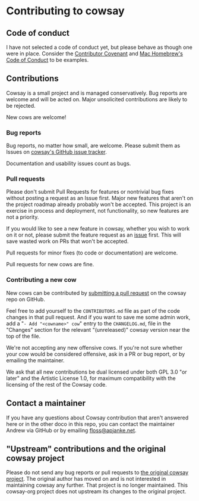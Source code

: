 # Contributing to cowsay

## Code of conduct

I have not selected a code of conduct yet, but please behave as though one were in place. Consider the [Contributor Covenant](http://contributor-covenant.org) and [Mac Homebrew's Code of Conduct](https://github.com/Homebrew/.github/blob/HEAD/CODE_OF_CONDUCT.md) to be examples.

## Contributions

Cowsay is a small project and is managed conservatively. Bug reports are welcome and will be acted on. Major unsolicited contributions are likely to be rejected.

New cows are welcome!

### Bug reports

Bug reports, no matter how small, are welcome. Please submit them as Issues on [cowsay's GitHub issue tracker](https://github.com/cowsay-org/cowsay/issues).

Documentation and usability issues count as bugs.

### Pull requests

Please don't submit Pull Requests for features or nontrivial bug fixes without posting a request as an Issue first. Major new features that aren't on the project roadmap already probably won't be accepted. This project is an exercise in process and deployment, not functionality, so new features are not a priority.

If you would like to see a new feature in cowsay, whether you wish to work on it or not, please submit the feature request as an [issue](https://github.com/cowsay-org/cowsay/issues) first. This will save wasted work on PRs that won't be accepted.

Pull requests for minor fixes (to code or documentation) are welcome.

Pull requests for new cows are fine.

### Contributing a new cow

New cows can be contributed by [submitting a pull request](https://github.com/cowsay-org/cowsay/pulls) on the cowsay repo on GitHub.

Feel free to add yourself to the `CONTRIBUTORS.md` file as part of the code changes in that pull request. And if you want to save me some admin work, add a "`- Add "<cowname>" cow`" entry to the `CHANGELOG.md`, file in the "Changes" section for the relevant "(unreleased)" cowsay version near the top of the file.

We're not accepting any new offensive cows. If you're not sure whether your cow would be considered offensive, ask in a PR or bug report, or by emailing the maintainer.

We ask that all new contributions be dual licensed under both GPL 3.0 "or later" and the Artistic License 1.0, for maximum compatibility with the licensing of the rest of the Cowsay code.

## Contact a maintainer

If you have any questions about Cowsay contribution that aren't answered here or in the other doco in this repo, you can contact the maintainer Andrew via GitHub or by emailing <floss@apjanke.net>.

## "Upstream" contributions and the original cowsay project

Please do not send any bug reports or pull requests to [the original cowsay project](https://github.com/tnalpgge/rank-amateur-cowsay). The original author has moved on and is not interested in maintaining cowsay any further. That project is no longer maintained. This cowsay-org project does not upstream its changes to the original project.
